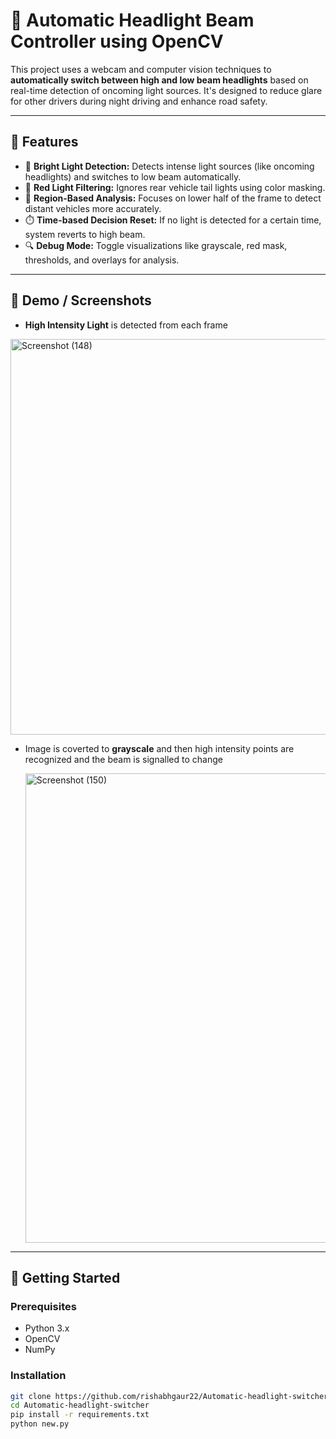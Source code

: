 # 🚗 Automatic Headlight Beam Controller using OpenCV

This project uses a webcam and computer vision techniques to **automatically switch between high and low beam headlights** based on real-time detection of oncoming light sources. It's designed to reduce glare for other drivers during night driving and enhance road safety.

---

## 🎯 Features

- 🔦 **Bright Light Detection:** Detects intense light sources (like oncoming headlights) and switches to low beam automatically.
- 🚫 **Red Light Filtering:** Ignores rear vehicle tail lights using color masking.
- 🧠 **Region-Based Analysis:** Focuses on lower half of the frame to detect distant vehicles more accurately.
- ⏱️ **Time-based Decision Reset:** If no light is detected for a certain time, system reverts to high beam.
- 🔍 **Debug Mode:** Toggle visualizations like grayscale, red mask, thresholds, and overlays for analysis.

---

## 📸 Demo / Screenshots
- **High Intensity Light** is detected from each frame

<img width="795" height="633" alt="Screenshot (148)" src="https://github.com/user-attachments/assets/3f52a4ba-21a8-460a-8884-d039936227dc" />

- Image is coverted to **grayscale** and then high intensity points are recognized and the beam is signalled to change

  <img width="967" height="751" alt="Screenshot (150)" src="https://github.com/user-attachments/assets/96c74d6e-f5a3-463e-b94e-f3ebfc6a8b71" />

  
---

## 🚀 Getting Started

### Prerequisites

- Python 3.x
- OpenCV
- NumPy

### Installation

```bash
git clone https://github.com/rishabhgaur22/Automatic-headlight-switcher.git
cd Automatic-headlight-switcher
pip install -r requirements.txt 
python new.py
